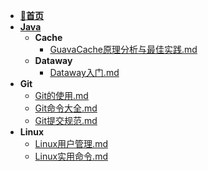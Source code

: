 - [📖**首页**](/README)
- [**Java**](/Java/README.md)
    - **Cache**
        - [GuavaCache原理分析与最佳实践.md](/Java/Cache/GuavaCache原理分析与最佳实践.md)
    - **Dataway**
        - [Dataway入门.md](/Java/Dataway/Dataway入门.md)
- **Git**
    - [Git的使用.md](/Git/Git的使用.md)
    - [Git命令大全.md](/Git/Git命令大全.md)
    - [Git提交规范.md](/Git/Git提交规范.md)
- **Linux**
    - [Linux用户管理.md](/Linux/Linux用户管理.md)
    - [Linux实用命令.md](/Linux/Linux实用命令.md)